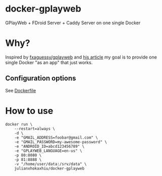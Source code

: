 # docker-gplayweb

GPlayWeb + FDroid Server + Caddy Server on one single Docker

# Why?

Inspired by [fxaguessy/gplayweb](https://github.com/fxaguessy/gplayweb) and [his article](https://fxaguessy.fr/en/articles/2017/02/11/effectively-using-android-without-google-play-services-gplayweb-in-docker/) my goal is to provide one single Docker "as an app" that just works.

## Configuration options

See [Dockerfile](Dockerfile#L7)

# How to use

```
docker run \
    --restart=always \
    -d \
    -e "GMAIL_ADDRESS=foobar@gmail.com" \
    -e "GMAIL_PASSWORD=my-awesome-password" \
    -e "ANDROID_ID=abcd123456789" \
    -e "GPLAYWEB_LANGUAGE=en-us" \
    -p 80:8080 \
    -p 81:8888 \
    -v "/home/user/data:/srv/data" \
    julianxhokaxhiu/docker-gplayweb
```